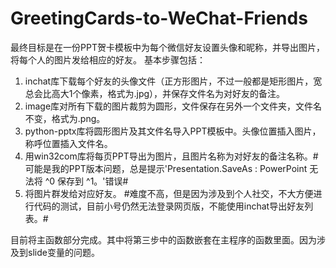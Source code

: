 # GreetingCards-to-WeChat-Friends
最终目标是在一份PPT贺卡模板中为每个微信好友设置头像和昵称，并导出图片，将每个人的图片发给相应的好友。
基本步骤包括：
1. inchat库下载每个好友的头像文件（正方形图片，不过一般都是矩形图片，宽总会比高大1个像素，格式为.jpg），并保存文件名为对好友的备注。
2. image库对所有下载的图片裁剪为圆形，文件保存在另外一个文件夹，文件名不变，格式为.png。
3. python-pptx库将圆形图片及其文件名导入PPT模板中。头像位置插入图片，称呼位置插入文件名。
4. 用win32com库将每页PPT导出为图片，且图片名称为对好友的备注名称。#可能是我的PPT版本问题，总是提示'Presentation.SaveAs : PowerPoint 无法将 ^0 保存到 ^1。'错误#
5. 将图片群发给对应好友。 #难度不高，但是因为涉及到个人社交，不大方便进行代码的测试，目前小号仍然无法登录网页版，不能使用inchat导出好友列表。#

目前将主函数部分完成。其中将第三步中的函数嵌套在主程序的函数里面。因为涉及到slide变量的问题。